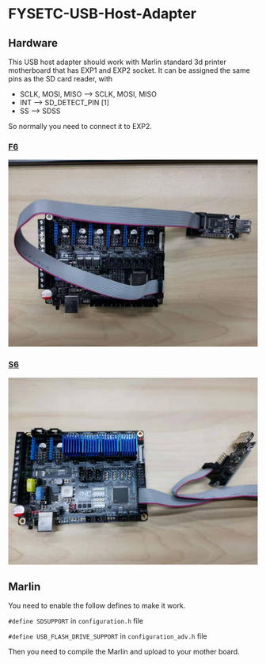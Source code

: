 # FYSETC-USB-Host-Adapter

## Hardware

This USB host adapter should work with Marlin standard 3d printer motherboard  that has EXP1 and EXP2 socket. It can be assigned the same pins as the SD card reader, with

   *    SCLK, MOSI, MISO --> SCLK, MOSI, MISO
   *    INT              --> SD_DETECT_PIN [1]
   * SS               --> SDSS

So normally you need to connect it to EXP2.

### [F6](https://github.com/FYSETC/FYSETC-F6)

![](images\F6.jpg)

### [S6](https://github.com/FYSETC/FYSETC-S6)

![](images/S6.jpg)

## Marlin

You need to enable the follow defines to make it work.

`#define SDSUPPORT` in `configuration.h` file

`#define USB_FLASH_DRIVE_SUPPORT` in `configuration_adv.h` file

Then you need to compile the Marlin and upload to your mother board.  